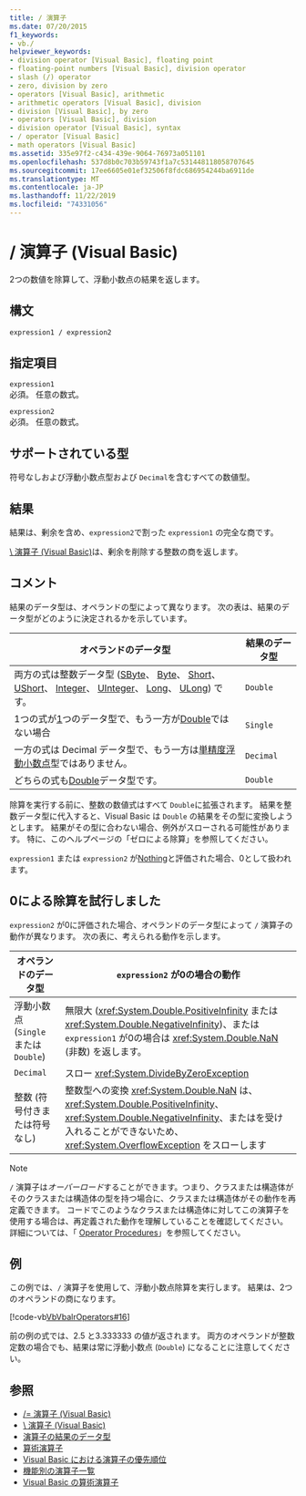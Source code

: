 ```yaml
---
title: / 演算子
ms.date: 07/20/2015
f1_keywords:
- vb./
helpviewer_keywords:
- division operator [Visual Basic], floating point
- floating-point numbers [Visual Basic], division operator
- slash (/) operator
- zero, division by zero
- operators [Visual Basic], arithmetic
- arithmetic operators [Visual Basic], division
- division [Visual Basic], by zero
- operators [Visual Basic], division
- division operator [Visual Basic], syntax
- / operator [Visual Basic]
- math operators [Visual Basic]
ms.assetid: 335e97f2-c434-439e-9064-76973a051101
ms.openlocfilehash: 537d8b0c703b59743f1a7c531448118058707645
ms.sourcegitcommit: 17ee6605e01ef32506f8fdc686954244ba6911de
ms.translationtype: MT
ms.contentlocale: ja-JP
ms.lasthandoff: 11/22/2019
ms.locfileid: "74331056"
---
```

# <a name="-operator-visual-basic"></a>/ 演算子 (Visual Basic)
2つの数値を除算して、浮動小数点の結果を返します。  
  
## <a name="syntax"></a>構文  
  
```vb  
expression1 / expression2  
```  
  
## <a name="parts"></a>指定項目  
 `expression1`  
 必須。 任意の数式。  
  
 `expression2`  
 必須。 任意の数式。  
  
## <a name="supported-types"></a>サポートされている型  
 符号なしおよび浮動小数点型および `Decimal`を含むすべての数値型。  
  
## <a name="result"></a>結果  
 結果は、剰余を含め、`expression2`で割った `expression1` の完全な商です。  
  
 [\ 演算子 (Visual Basic)](../../../visual-basic/language-reference/operators/integer-division-operator.md)は、剰余を削除する整数の商を返します。  
  
## <a name="remarks"></a>コメント  
 結果のデータ型は、オペランドの型によって異なります。 次の表は、結果のデータ型がどのように決定されるかを示しています。  
  
|オペランドのデータ型|結果のデータ型|  
|------------------------|----------------------|  
|両方の式は整数データ型 ([SByte](../../../visual-basic/language-reference/data-types/sbyte-data-type.md)、 [Byte](../../../visual-basic/language-reference/data-types/byte-data-type.md)、 [Short](../../../visual-basic/language-reference/data-types/short-data-type.md)、 [UShort](../../../visual-basic/language-reference/data-types/ushort-data-type.md)、 [Integer](../../../visual-basic/language-reference/data-types/integer-data-type.md)、 [UInteger](../../../visual-basic/language-reference/data-types/uinteger-data-type.md)、 [Long](../../../visual-basic/language-reference/data-types/long-data-type.md)、 [ULong](../../../visual-basic/language-reference/data-types/ulong-data-type.md)) です。|`Double`|  
|1つの式が[1](../../../visual-basic/language-reference/data-types/single-data-type.md)つのデータ型で、もう一方が[Double](../../../visual-basic/language-reference/data-types/double-data-type.md)ではない場合|`Single`|  
|一方の式は Decimal データ型で、もう一方は[単](../../../visual-basic/language-reference/data-types/single-data-type.md)[精度浮動](../../../visual-basic/language-reference/data-types/double-data-type.md)[小数点](../../../visual-basic/language-reference/data-types/decimal-data-type.md)型ではありません。|`Decimal`|  
|どちらの式も[Double](../../../visual-basic/language-reference/data-types/double-data-type.md)データ型です。|`Double`|  
  
 除算を実行する前に、整数の数値式はすべて `Double`に拡張されます。 結果を整数データ型に代入すると、Visual Basic は `Double` の結果をその型に変換しようとします。 結果がその型に合わない場合、例外がスローされる可能性があります。 特に、このヘルプページの「ゼロによる除算」を参照してください。  
  
 `expression1` または `expression2` が[Nothing](../../../visual-basic/language-reference/nothing.md)と評価された場合、0として扱われます。  
  
## <a name="attempted-division-by-zero"></a>0による除算を試行しました  
 `expression2` が0に評価された場合、オペランドのデータ型によって `/` 演算子の動作が異なります。 次の表に、考えられる動作を示します。  
  
|オペランドのデータ型|`expression2` が0の場合の動作|  
|------------------------|---------------------------------------|  
|浮動小数点 (`Single` または `Double`)|無限大 (<xref:System.Double.PositiveInfinity> または <xref:System.Double.NegativeInfinity>)、または `expression1` が0の場合は <xref:System.Double.NaN> (非数) を返します。|  
|`Decimal`|スロー <xref:System.DivideByZeroException>|  
|整数 (符号付きまたは符号なし)|整数型への変換 <xref:System.Double.NaN> は、<xref:System.Double.PositiveInfinity>、<xref:System.Double.NegativeInfinity>、またはを受け入れることができないため、<xref:System.OverflowException> をスローします|  
  
> [!NOTE]
> `/` 演算子は*オーバーロード*することができます。つまり、クラスまたは構造体がそのクラスまたは構造体の型を持つ場合に、クラスまたは構造体がその動作を再定義できます。 コードでこのようなクラスまたは構造体に対してこの演算子を使用する場合は、再定義された動作を理解していることを確認してください。 詳細については、「 [Operator Procedures](../../../visual-basic/programming-guide/language-features/procedures/operator-procedures.md)」を参照してください。  
  
## <a name="example"></a>例  
 この例では、`/` 演算子を使用して、浮動小数点除算を実行します。 結果は、2つのオペランドの商になります。  
  
 [!code-vb[VbVbalrOperators#16](~/samples/snippets/visualbasic/VS_Snippets_VBCSharp/VbVbalrOperators/VB/Class1.vb#16)]  
  
 前の例の式では、2.5 と3.333333 の値が返されます。 両方のオペランドが整数定数の場合でも、結果は常に浮動小数点 (`Double`) になることに注意してください。  
  
## <a name="see-also"></a>参照

- [/= 演算子 (Visual Basic)](../../../visual-basic/language-reference/operators/floating-point-division-assignment-operator.md)
- [\ 演算子 (Visual Basic)](../../../visual-basic/language-reference/operators/integer-division-operator.md)
- [演算子の結果のデータ型](../../../visual-basic/language-reference/operators/data-types-of-operator-results.md)
- [算術演算子](../../../visual-basic/language-reference/operators/arithmetic-operators.md)
- [Visual Basic における演算子の優先順位](../../../visual-basic/language-reference/operators/operator-precedence.md)
- [機能別の演算子一覧](../../../visual-basic/language-reference/operators/operators-listed-by-functionality.md)
- [Visual Basic の算術演算子](../../../visual-basic/programming-guide/language-features/operators-and-expressions/arithmetic-operators.md)
